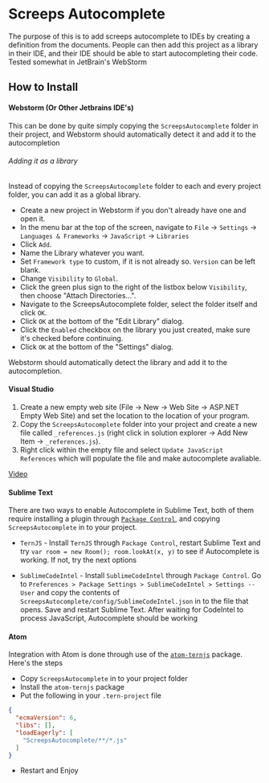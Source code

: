 Screeps Autocomplete
====================
The purpose of this is to add screeps autocomplete to IDEs by creating a definition from the documents. People can then
add this project as a library in their IDE, and their IDE should be able to start autocompleting their code. Tested
somewhat in JetBrain's WebStorm

## How to Install

#### Webstorm (Or Other Jetbrains IDE's)

This can be done by quite simply copying the `ScreepsAutocomplete` folder in their project, and Webstorm should
automatically
detect it and add it to the autocompletion

###### Adding it as a library

Instead of copying the `ScreepsAutocomplete` folder to each and every project folder, you can add it as a global
library.

* Create a new project in Webstorm if you don't already have one and open it.
* In the menu bar at the top of the screen, navigate
  to `File` -> `Settings` -> `Languages & Frameworks` -> `JavaScript` -> `Libraries`
* Click `Add`.
* Name the Library whatever you want.
* Set `Framework type` to custom, if it is not already so. `Version` can be left blank.
* Change `Visibility` to `Global`.
* Click the green plus sign to the right of the listbox below `Visibility`, then choose "Attach Directories...".
* Navigate to the ScreepsAutocomplete folder, select the folder itself and click `OK`.
* Click `OK` at the bottom of the "Edit Library" dialog.
* Click the `Enabled` checkbox on the library you just created, make sure it's checked before continuing.
* Click `OK` at the bottom of the "Settings" dialog.

Webstorm should automatically detect the library and add it to the autocompletion.

#### Visual Studio

1. Create a new empty web site (File -> New -> Web Site -> ASP.NET Empty Web Site) and set the location to the location
   of your program.
2. Copy the `ScreepsAutocomplete` folder into your project and create a new file called `_references.js` (right click in
   solution explorer -> Add New Item -> `_references.js`).
3. Right click within the empty file and select `Update JavaScript References` which will populate the file and make
   autocomplete avaliable.

[Video](https://youtu.be/XgCBdF1BBdE?t=48s)

#### Sublime Text

There are two ways to enable Autocomplete in Sublime Text, both of them require installing a plugin through
[`Package Control`](https://packagecontrol.io/installation), and copying `ScreepsAutocomplete` in to your project.

* `TernJS` - Install `TernJS` through `Package Control`, restart Sublime Text and
  try `var room = new Room(); room.lookAt(x, y)`
  to see if Autocomplete is working. If not, try the next options

* `SublimeCodeIntel` - Install `SublimeCodeIntel` through `Package Control`. Go
  to `Preferences > Package Settings > SublimeCodeIntel > Settings -- User`
  and copy the contents of `ScreepsAutocomplete/config/SublimeCodeIntel.json` in to the file that opens. Save and
  restart Sublime
  Text. After waiting for CodeIntel to process JavaScript, Autocomplete should be working

#### Atom

Integration with Atom is done through use of the [`atom-ternjs`](https://github.com/tststs/atom-ternjs) package. Here's
the steps

* Copy `ScreepsAutocomplete` in to your project folder
* Install the `atom-ternjs` package
* Put the following in your `.tern-project` file

```json
{
  "ecmaVersion": 6,
  "libs": [],
  "loadEagerly": [
    "ScreepsAutocomplete/**/*.js"
  ]
}
```

* Restart and Enjoy
